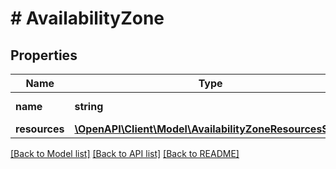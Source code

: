 # # AvailabilityZone

## Properties

Name | Type | Description | Notes
------------ | ------------- | ------------- | -------------
**name** | **string** | Availability Zone Name |
**resources** | [**\OpenAPI\Client\Model\AvailabilityZoneResourcesSpec**](AvailabilityZoneResourcesSpec.md) |  |

[[Back to Model list]](../../README.md#models) [[Back to API list]](../../README.md#endpoints) [[Back to README]](../../README.md)
